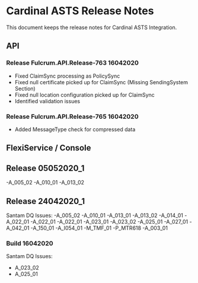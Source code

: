 # Cardinal ASTS Release Notes

This document keeps the release notes for Cardinal ASTS Integration.

## API

### Release Fulcrum.API.Release-763 16042020
- Fixed ClaimSync processing as PolicySync
- Fixed null certificate picked up for ClaimSync (Missing SendingSystem Section)
- Fixed null location configuration picked up for ClaimSync
- Identified validation issues

### Release Fulcrum.API.Release-765 16042020
- Added MessageType check for compressed data


## FlexiService / Console

## Release 05052020_1
-A_005_02
-A_010_01
-A_013_02

## Release 24042020_1
Santam DQ Issues:
-A_005_02
-A_010_01
-A_013_01
-A_013_02
-A_014_01
-A_022_01
-A_022_01
-A_022_01
-A_023_01
-A_023_02
-A_025_01
-A_027_01
-A_042_01
-A_150_01
-A_I054_01
-M_TMF_01
-P_MTR618
-A_003_01


### Build 16042020
Santam DQ Issues:
- A_023_02
- A_025_01
